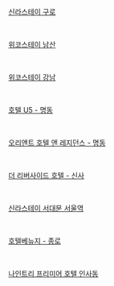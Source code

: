 [신라스테이 구로](https://www.agoda.com/ko-kr/shilla-stay-guro/hotel/seoul-kr.html?finalPriceView=1&isShowMobileAppPrice=false&cid=1924244&numberOfBedrooms=&familyMode=false&adults=3&children=0&rooms=1&maxRooms=0&checkIn=2024-09-4&isCalendarCallout=false&childAges=&numberOfGuest=0&missingChildAges=false&travellerType=3&showReviewSubmissionEntry=false&currencyCode=KRW&isFreeOccSearch=false&tag=4E6B47615F4375434A59466A5336675A6672566D4177&los=2&searchrequestid=838751ca-e7fe-4898-8388-60be0b81972f&ds=rFb9FLa%2BLX87FZ9S)

<br/>

[위코스테이 남산](https://www.agoda.com/ko-kr/wecostay-namsan-a/hotel/seoul-kr.html?finalPriceView=1&isShowMobileAppPrice=false&cid=1924244&numberOfBedrooms=&familyMode=false&adults=3&children=0&rooms=1&maxRooms=0&checkIn=2024-09-4&isCalendarCallout=false&childAges=&numberOfGuest=0&missingChildAges=false&travellerType=3&showReviewSubmissionEntry=false&currencyCode=KRW&isFreeOccSearch=false&tag=4E6B47615F4375434A59466A5336675A6672566D4177&tspTypes=2&los=2&searchrequestid=838751ca-e7fe-4898-8388-60be0b81972f&ds=rFb9FLa%2BLX87FZ9S)

<br/>

[위코스테이 강남](https://www.agoda.com/ko-kr/wecostay-gangnam/hotel/seoul-kr.html?finalPriceView=1&isShowMobileAppPrice=false&cid=1924244&numberOfBedrooms=&familyMode=false&adults=3&children=0&rooms=1&maxRooms=0&checkIn=2024-09-4&isCalendarCallout=false&childAges=&numberOfGuest=0&missingChildAges=false&travellerType=3&showReviewSubmissionEntry=false&currencyCode=KRW&isFreeOccSearch=false&tag=4E6B47615F4375434A59466A5336675A6672566D4177&tspTypes=1&los=2&searchrequestid=838751ca-e7fe-4898-8388-60be0b81972f&ds=rFb9FLa%2BLX87FZ9S)

<br/>

[호텔 U5 - 명동](https://www.agoda.com/ko-kr/u5/hotel/seoul-kr.html?finalPriceView=1&isShowMobileAppPrice=false&cid=1924244&numberOfBedrooms=&familyMode=false&adults=3&children=0&rooms=1&maxRooms=0&checkIn=2024-09-4&isCalendarCallout=false&childAges=&numberOfGuest=0&missingChildAges=false&travellerType=3&showReviewSubmissionEntry=false&currencyCode=KRW&isFreeOccSearch=false&tag=4E6B47615F4375434A59466A5336675A6672566D4177&los=2&searchrequestid=838751ca-e7fe-4898-8388-60be0b81972f&ds=rFb9FLa%2BLX87FZ9S)

<br/>

[오리앤트 호텔 앤 레지던스 - 명동](https://www.agoda.com/ko-kr/oriens-hotel-residences-myeongdong/hotel/seoul-kr.html?finalPriceView=1&isShowMobileAppPrice=false&cid=1924244&numberOfBedrooms=&familyMode=false&adults=3&children=0&rooms=1&maxRooms=0&checkIn=2024-09-4&isCalendarCallout=false&childAges=&numberOfGuest=0&missingChildAges=false&travellerType=3&showReviewSubmissionEntry=false&currencyCode=KRW&isFreeOccSearch=false&tag=4E6B47615F4375434A59466A5336675A6672566D4177&tspTypes=7&los=2&searchrequestid=838751ca-e7fe-4898-8388-60be0b81972f&ds=rFb9FLa%2BLX87FZ9S)

<br/>

[더 리버사이드 호텔 - 신사](https://www.agoda.com/ko-kr/the-riverside-hotel/hotel/seoul-kr.html?finalPriceView=1&isShowMobileAppPrice=false&cid=1924244&numberOfBedrooms=&familyMode=false&adults=3&children=0&rooms=1&maxRooms=0&checkIn=2024-09-4&isCalendarCallout=false&childAges=&numberOfGuest=0&missingChildAges=false&travellerType=3&showReviewSubmissionEntry=false&currencyCode=KRW&isFreeOccSearch=false&tag=4E6B47615F4375434A59466A5336675A6672566D4177&los=2&searchrequestid=838751ca-e7fe-4898-8388-60be0b81972f&ds=rFb9FLa%2BLX87FZ9S)

<br/>

[신라스테이 서대문 서울역](https://www.agoda.com/ko-kr/shilla-stay-seodaemun/hotel/seoul-kr.html?finalPriceView=1&isShowMobileAppPrice=false&cid=1924244&numberOfBedrooms=&familyMode=false&adults=3&children=0&rooms=1&maxRooms=0&checkIn=2024-09-4&isCalendarCallout=false&childAges=&numberOfGuest=0&missingChildAges=false&travellerType=3&showReviewSubmissionEntry=false&currencyCode=KRW&isFreeOccSearch=false&tag=4E6B47615F4375434A59466A5336675A6672566D4177&los=2&searchrequestid=838751ca-e7fe-4898-8388-60be0b81972f&ds=rFb9FLa%2BLX87FZ9S)

<br/>

[호텔베뉴지 - 종로](https://www.agoda.com/ko-kr/hotel-venue-g/hotel/seoul-kr.html?finalPriceView=1&isShowMobileAppPrice=false&cid=1924244&numberOfBedrooms=&familyMode=false&adults=3&children=0&rooms=1&maxRooms=0&checkIn=2024-09-4&isCalendarCallout=false&childAges=&numberOfGuest=0&missingChildAges=false&travellerType=3&showReviewSubmissionEntry=false&currencyCode=KRW&isFreeOccSearch=false&tag=4E6B47615F4375434A59466A5336675A6672566D4177&tspTypes=8%2C-1&los=2&searchrequestid=838751ca-e7fe-4898-8388-60be0b81972f&ds=rFb9FLa%2BLX87FZ9S)

<br/>

[나인트리 프리미어 호텔 인사동](https://www.agoda.com/ko-kr/nine-tree-premier-hotel-insadong/hotel/seoul-kr.html?finalPriceView=1&isShowMobileAppPrice=false&cid=1924244&numberOfBedrooms=&familyMode=false&adults=3&children=0&rooms=1&maxRooms=0&checkIn=2024-09-4&isCalendarCallout=false&childAges=&numberOfGuest=0&missingChildAges=false&travellerType=3&showReviewSubmissionEntry=false&currencyCode=KRW&isFreeOccSearch=false&tag=4E6B47615F4375434A59466A5336675A6672566D4177&tspTypes=2%2C8&los=2&searchrequestid=838751ca-e7fe-4898-8388-60be0b81972f&ds=rFb9FLa%2BLX87FZ9S)

<br/>




<br/>
